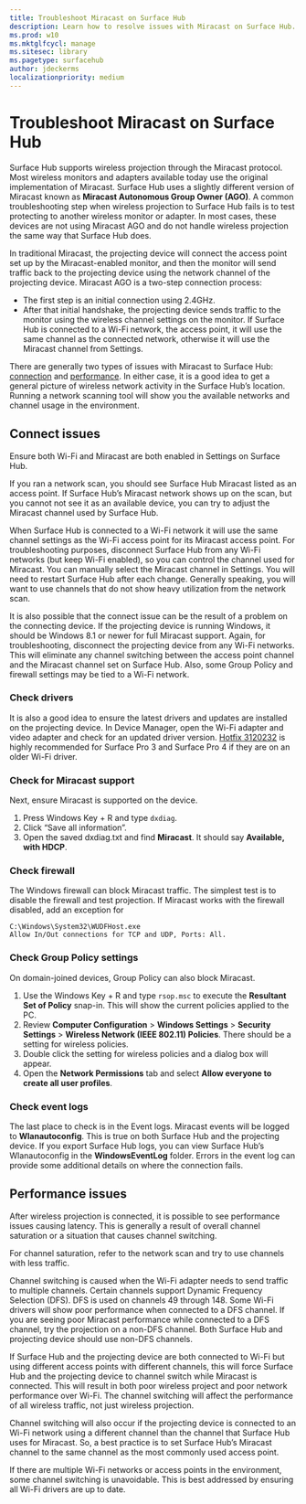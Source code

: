 ```yaml
---
title: Troubleshoot Miracast on Surface Hub
description: Learn how to resolve issues with Miracast on Surface Hub.
ms.prod: w10
ms.mktglfcycl: manage
ms.sitesec: library
ms.pagetype: surfacehub
author: jdeckerms
localizationpriority: medium
---
```


# Troubleshoot Miracast on Surface Hub

Surface Hub supports wireless projection through the Miracast protocol. Most wireless monitors and adapters available today use the original implementation of Miracast. Surface Hub uses a slightly different version of Miracast known as **Miracast Autonomous Group Owner (AGO)**. A common troubleshooting step when wireless projection to Surface Hub fails is to test protecting to another wireless monitor or adapter. In most cases, these devices are not using Miracast AGO and do not handle wireless projection the same way that Surface Hub does.

In traditional Miracast, the projecting device will connect the access point set up by the Miracast-enabled monitor, and then the monitor will send traffic back to the projecting device using the network channel of the projecting device. Miracast AGO is a two-step connection process:

- The first step is an initial connection using 2.4GHz. 
- After that initial handshake, the projecting device sends traffic to the monitor using the wireless channel settings on the monitor. If Surface Hub is connected to a Wi-Fi network, the access point, it will use the same channel as the connected network, otherwise it will use the Miracast channel from Settings.

There are generally two types of issues with Miracast to Surface Hub: [connection](#connect-issues) and [performance](#performance-issues). In either case, it is a good idea to get a general picture of wireless network activity in the Surface Hub’s location. Running a network scanning tool will show you the available networks and channel usage in the environment.

## Connect issues

Ensure both Wi-Fi and Miracast are both enabled in Settings on Surface Hub. 

If you ran a network scan, you should see Surface Hub Miracast listed as an access point. If Surface Hub’s Miracast network shows up on the scan, but you cannot not see it as an available device, you can try to adjust the Miracast channel used by Surface Hub. 

When Surface Hub is connected to a Wi-Fi network it will use the same channel settings as the Wi-Fi access point for its Miracast access point. For troubleshooting purposes, disconnect Surface Hub from any Wi-Fi networks (but keep Wi-Fi enabled), so you can control the channel used for Miracast. You can manually select the Miracast channel in Settings. You will need to restart Surface Hub after each change. Generally speaking, you will want to use channels that do not show heavy utilization from the network scan.

It is also possible that the connect issue can be the result of a problem on the connecting device. If the projecting device is running Windows, it should be Windows 8.1 or newer for full Miracast support. Again, for troubleshooting, disconnect the projecting device from any Wi-Fi networks. This will eliminate any channel switching between the access point channel and the Miracast channel set on Surface Hub. Also, some Group Policy and firewall settings may be tied to a Wi-Fi network.

### Check drivers

It is also a good idea to ensure the latest drivers and updates are installed on the projecting device. In Device Manager, open the Wi-Fi adapter and video adapter and check for an updated driver version. [Hotfix 3120232](https://support.microsoft.com/help/3120232/poor-wireless-performance-on-5-ghz-connections-on-surface-pro-3-and-surface-3) is highly recommended for Surface Pro 3 and Surface Pro 4 if they are on an older Wi-Fi driver. 

### Check for Miracast support

Next, ensure Miracast is supported on the device. 

1. Press Windows Key + R and type `dxdiag`. 
2. Click “Save all information”. 
3. Open the saved dxdiag.txt and find **Miracast**. It should say **Available, with HDCP**. 
    
### Check firewall
    
The Windows firewall can block Miracast traffic. The simplest test is to disable the firewall and test projection. If Miracast works with the firewall disabled, add an exception for

    C:\Windows\System32\WUDFHost.exe
    Allow In/Out connections for TCP and UDP, Ports: All.

### Check Group Policy settings

On domain-joined devices, Group Policy can also block Miracast. 

1. Use the Windows Key + R and type `rsop.msc` to execute the **Resultant Set of Policy** snap-in. This will show the current policies applied to the PC. 
2. Review **Computer Configuration** > **Windows Settings** > **Security Settings** > **Wireless Network (IEEE 802.11) Policies**. There should be a setting for wireless policies. 
3. Double click the setting for wireless policies and a dialog box will appear. 
4. Open the **Network Permissions** tab and select **Allow everyone to create all user profiles**.

### Check event logs

The last place to check is in the Event logs. Miracast events will be logged to **Wlanautoconfig**. This is true on both Surface Hub and the projecting device. If you export Surface Hub logs, you can view Surface Hub’s Wlanautoconfig in the **WindowsEventLog** folder. Errors in the event log can provide some additional details on where the connection fails.

## Performance issues

After wireless projection is connected, it is possible to see performance issues causing latency. This is generally a result of overall channel saturation or a situation that causes channel switching. 

For channel saturation, refer to the network scan and try to use channels with less traffic.

Channel switching is caused when the Wi-Fi adapter needs to send traffic to multiple channels. Certain channels support Dynamic Frequency Selection (DFS). DFS is used on channels 49 through 148. Some Wi-Fi drivers will show poor performance when connected to a DFS channel. If you are seeing poor Miracast performance while connected to a DFS channel, try the projection on a non-DFS channel. Both Surface Hub and projecting device should use non-DFS channels.

If Surface Hub and the projecting device are both connected to Wi-Fi but using different access points with different channels, this will force Surface Hub and the projecting device to channel switch while Miracast is connected. This will result in both poor wireless project and poor network performance over Wi-Fi. The channel switching will affect the performance of all wireless traffic, not just wireless projection. 

Channel switching will also occur if the projecting device is connected to an Wi-Fi network using a different channel than the channel that Surface Hub uses for Miracast. So, a best practice is to set Surface Hub’s Miracast channel to the same channel as the most commonly used access point. 

If there are multiple Wi-Fi networks or access points in the environment, some channel switching is unavoidable. This is best addressed by ensuring all Wi-Fi drivers are up to date.


